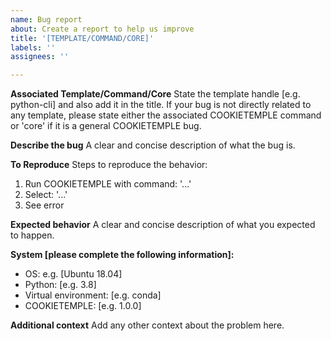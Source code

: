 ```yaml
---
name: Bug report
about: Create a report to help us improve
title: '[TEMPLATE/COMMAND/CORE]'
labels: ''
assignees: ''

---
```


**Associated Template/Command/Core**
State the template handle [e.g. python-cli] and also add it in the title.
If your bug is not directly related to any template, please state either the associated COOKIETEMPLE command or 'core' if it is a general COOKIETEMPLE bug.

**Describe the bug**
A clear and concise description of what the bug is.

**To Reproduce**
Steps to reproduce the behavior:
1. Run COOKIETEMPLE with command: '...'
2. Select: '...'
3. See error

**Expected behavior**
A clear and concise description of what you expected to happen.

**System [please complete the following information]:**
 - OS: e.g. [Ubuntu 18.04]
 - Python: [e.g. 3.8]
 - Virtual environment: [e.g. conda]
 - COOKIETEMPLE: [e.g. 1.0.0]

**Additional context**
Add any other context about the problem here.
